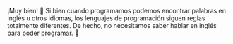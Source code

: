 ¡Muy bien! :tada: Si bien cuando programamos podemos encontrar palabras en inglés u otros idiomas, los lenguajes de programación siguen reglas totalmente diferentes. De hecho, no necesitamos saber hablar en inglés para poder programar. :raised_hands: